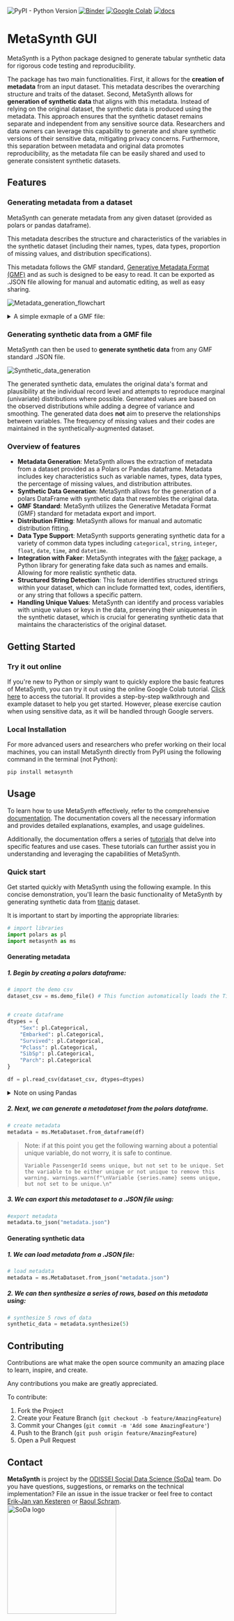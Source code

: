 ![PyPI - Python Version](https://img.shields.io/pypi/pyversions/metasynth)
[![Binder](https://mybinder.org/badge_logo.svg)](https://mybinder.org/v2/gh/sodascience/metasynth/HEAD?labpath=examples%2Fgetting_started.ipynb)
[![Google Colab](https://colab.research.google.com/assets/colab-badge.svg)](https://colab.research.google.com/github/sodascience/metasynth/blob/main/examples/getting_started.ipynb)
[![docs](https://readthedocs.org/projects/metasynth/badge/?version=latest)](https://metasynth.readthedocs.io/en/latest/index.html)
# MetaSynth GUI
MetaSynth is a Python package designed to generate tabular synthetic data for rigorous code testing and reproducibility.

The package has two main functionalities. First, it allows for the **creation of metadata** from an input dataset. This metadata describes the overarching structure and traits of the dataset. Second, MetaSynth allows for **generation of synthetic data** that aligns with this metadata. Instead of relying on the original dataset, the synthetic data is produced using the metadata. This approach ensures that the synthetic dataset remains separate and independent from any sensitive source data. Researchers and data owners can leverage this capability to generate and share synthetic versions of their sensitive data, mitigating privacy concerns. Furthermore, this separation between metadata and original data promotes reproducibility, as the metadata file can be easily shared and used to generate consistent synthetic datasets.


## Features
### Generating metadata from a dataset
MetaSynth can generate metadata from any given dataset (provided as polars or pandas dataframe). 

This metadata describes the structure and characteristics of the variables in the synthetic dataset (including their names, types, data types, proportion of missing values, and distribution specifications). 

This metadata follows the GMF standard, [Generative Metadata Format (GMF)](https://github.com/sodascience/generative_metadata_format) and as such is designed to be easy to read. It can be exported as .JSON file allowing for manual and automatic editing, as well as easy sharing.


![Metadata_generation_flowchart](docs/source/images/flow_metadata_generation.png)


<details> 
<summary> A simple exmaple of a GMF file: </summary>

```json
 {
    "n_rows": 5,
    "n_columns": 4,
    "provenance": {
        "created by": {
            "name": "MetaSynth",
            "version": "0.1.2+15.ged3af36",
            "privacy": null
        },
        "creation time": "2022-11-17T13:54:16.686166"
    },
    "vars": [
        {
            "name": "ID",
            "type": "discrete",
            "dtype": "<class 'polars.datatypes.Int64'>",
            "prop_missing": 0.0,
            "distribution": {
                "name": "UniqueKeyDistribution",
                "parameters": {
                    "low": 1,
                    "consecutive": 1
                }
            }
        },
        {
            "name": "fruits",
            "type": "categorical",
            "dtype": "<class 'polars.datatypes.Categorical'>",
            "prop_missing": 0.0,
            "distribution": {
                "name": "MultinoulliDistribution",
                "parameters": {
                    "labels": [
                        "apple",
                        "banana"
                    ],
                    "probs": [
                        0.4,
                        0.6
                    ]
                }
            }
        },
        {
            "name": "B",
            "type": "discrete",
            "dtype": "<class 'polars.datatypes.Int64'>",
            "prop_missing": 0.0,
            "distribution": {
                "name": "PoissonDistribution",
                "parameters": {
                    "mu": 3.0
                }
            }
        },
        {
            "name": "cars",
            "type": "categorical",
            "dtype": "<class 'polars.datatypes.Categorical'>",
            "prop_missing": 0.0,
            "distribution": {
                "name": "MultinoulliDistribution",
                "parameters": {
                    "labels": [
                        "audi",
                        "beetle"
                    ],
                    "probs": [
                        0.2,
                        0.8
                    ]
                }
            }
        },
    ]
}
```

A more advanced example GMF, based on the [Titanic](https://raw.githubusercontent.com/pandas-dev/pandas/main/doc/data/titanic.csv) dataset, can be found [here](examples/titanic_example.json)
</details>



### Generating synthetic data from a GMF file
MetaSynth can then be used to **generate synthetic data** from any GMF standard .JSON file.

![Synthetic_data_generation](docs/source/images/flow_synthetic_data_generation.png)

The generated synthetic data, emulates the original data's format and plausibility at the individual record level and attempts to reproduce marginal (univariate) distributions where possible. Generated values are based on the observed distributions while adding a degree of variance and smoothing. The generated data does **not** aim to preserve the relationships between variables. The frequency of missing values and their codes are maintained in the synthetically-augmented dataset. 

### Overview of features
- **Metadata Generation**: MetaSynth allows the extraction of metadata from a dataset provided as a Polars or Pandas dataframe. Metadata includes key characteristics such as variable names, types, data types, the percentage of missing values, and distribution attributes.
- **Synthetic Data Generation**: MetaSynth allows for the generation of a polars DataFrame with synthetic data that resembles the original data.
- **GMF Standard**: MetaSynth utilizes the Generative Metadata Format (GMF) standard for metadata export and import. 
- **Distribution Fitting**: MetaSynth allows for manual and automatic distribution fitting.
- **Data Type Support**: MetaSynth supports generating synthetic data for a variety of common data types including `categorical`, `string`, `integer`, `float`, `date`, `time`, and `datetime`.
- **Integration with Faker**: MetaSynth integrates with the [faker](https://github.com/joke2k/faker) package, a Python library for generating fake data such as names and emails. Allowing for more realistic synthetic data.    
- **Structured String Detection**: This feature identifies structured strings within your dataset, which can include formatted text, codes, identifiers, or any string that follows a specific pattern.
- **Handling Unique Values**: MetaSynth can identify and process variables with unique values or keys in the data, preserving their uniqueness in the synthetic dataset, which is crucial for generating synthetic data that maintains the characteristics of the original dataset.


## Getting Started
### Try it out online
If you're new to Python or simply want to quickly explore the basic features of MetaSynth, you can try it out using the online Google Colab tutorial. [Click here](https://colab.research.google.com/github/sodascience/metasynth/blob/main/examples/getting_started.ipynb) to access the tutorial. It provides a step-by-step walkthrough and example dataset to help you get started. However, please exercise caution when using sensitive data, as it will be handled through Google servers.

### Local Installation

For more advanced users and researchers who prefer working on their local machines, you can install MetaSynth directly from PyPI using the following command in the terminal (not Python):

```sh
pip install metasynth
```

## Usage

To learn how to use MetaSynth effectively, refer to the comprehensive [documentation](https://metasynth.readthedocs.io/en/latest/index.html). The documentation covers all the necessary information and provides detailed explanations, examples, and usage guidelines.

Additionally, the documentation offers a series of [tutorials](https://metasynth.readthedocs.io/en/latest/index.html) that delve into specific features and use cases. These tutorials can further assist you in understanding and leveraging the capabilities of MetaSynth.

### Quick start
Get started quickly with MetaSynth using the following example. In this concise demonstration, you'll learn the basic functionality of MetaSynth by generating synthetic data from [titanic](https://raw.githubusercontent.com/pandas-dev/pandas/main/doc/data/titanic.csv) dataset.

It is important to start by importing the appropriate libraries:

```python
# import libraries
import polars as pl
import metasynth as ms
```

#### Generating metadata
##### 1.  Begin by creating a polars dataframe:
```python
# import the demo csv 
dataset_csv = ms.demo_file() # This function automatically loads the Titanic dataset (as found here )


# create dataframe
dtypes = { 
    "Sex": pl.Categorical,
    "Embarked": pl.Categorical,
    "Survived": pl.Categorical,
    "Pclass": pl.Categorical,
    "SibSp": pl.Categorical,
    "Parch": pl.Categorical
}

df = pl.read_csv(dataset_csv, dtypes=dtypes)
```

<details>
     <summary> 
     Note on using Pandas
     </summary>
     
Internally, MetaSynth uses polars (instead of pandas) mainly because typing and the handling of non-existing data is more
consistent. It is possible to supply a pandas DataFrame instead of a polars DataFrame to `MetaDataset.from_dataframe`.
However, this uses the automatic polars conversion functionality, which for some edge cases result in problems. Therefore,
we advise users to create polars DataFrames. The resulting synthetic dataset is always a polars dataframe, but this can
be easily converted back to a pandas DataFrame by using `df_pandas = df_polars.to_pandas()`.
</details>

##### 2. Next, we can generate a metadataset from the polars dataframe.

```python
# create metadata
metadata = ms.MetaDataset.from_dataframe(df)
```

> Note: if at this point you get the following warning about a potential unique variable, do not worry, it is safe to continue.
> 
> ```
> Variable PassengerId seems unique, but not set to be unique. Set the variable to be either unique or not unique to remove this warning. warnings.warn(f"\nVariable {series.name} seems unique, but not set to be unique.\n"
> ```

##### 3. We can export this metadataset to a .JSON file using:

```python
#export metadata
metadata.to_json("metadata.json")
```

#### Generating synthetic data

##### 1. We can load metadata from a .JSON file:
```python
# load metadata
metadata = ms.MetaDataset.from_json("metadata.json")
```

##### 2. We can then synthesize a series of rows, based on this metadata using:

```python
# synthesize 5 rows of data
synthetic_data = metadata.synthesize(5) 
```





<!-- CONTRIBUTING -->
## Contributing
Contributions are what make the open source community an amazing place to learn, inspire, and create.

Any contributions you make are greatly appreciated.

To contribute:
1. Fork the Project
2. Create your Feature Branch (`git checkout -b feature/AmazingFeature`)
3. Commit your Changes (`git commit -m 'Add some AmazingFeature'`)
4. Push to the Branch (`git push origin feature/AmazingFeature`)
5. Open a Pull Request


<!-- CONTACT -->
## Contact
**MetaSynth** is project by the [ODISSEI Social Data Science (SoDa)](https://odissei-data.nl/nl/soda/) team.
Do you have questions, suggestions, or remarks on the technical implementation? File an issue in the
issue tracker or feel free to contact [Erik-Jan van Kesteren](https://github.com/vankesteren)
or [Raoul Schram](https://github.com/qubixes).
<img src="docs/soda.png" alt="SoDa logo" width="250px"/> 
